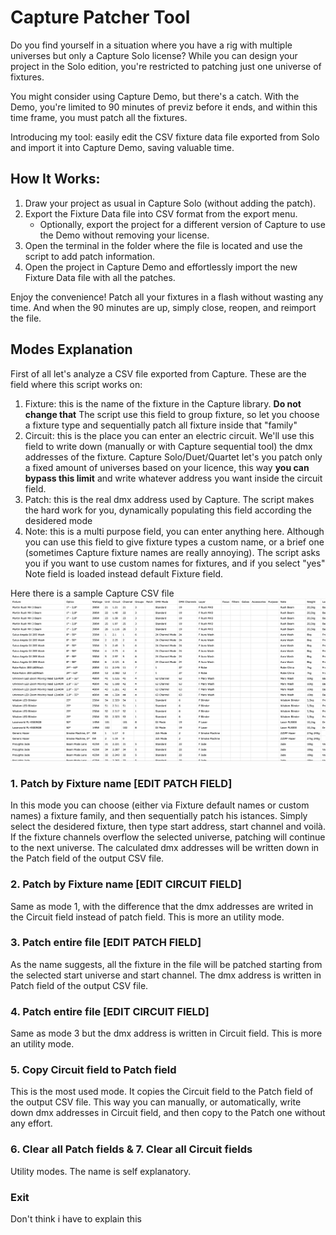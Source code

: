 ﻿# Capture Patcher Tool

Do you find yourself in a situation where you have a rig with multiple universes but only a Capture Solo license? While you can design your project in the Solo edition, you're restricted to patching just one universe of fixtures.

You might consider using Capture Demo, but there's a catch. With the Demo, you're limited to 90 minutes of previz before it ends, and within this time frame, you must patch all the fixtures.

Introducing my tool: easily edit the CSV fixture data file exported from Solo and import it into Capture Demo, saving valuable time.

## How It Works:

1. Draw your project as usual in Capture Solo (without adding the patch).
2. Export the Fixture Data file into CSV format from the export menu.
   - Optionally, export the project for a different version of Capture to use the Demo without removing your license.
3. Open the terminal in the folder where the file is located and use the script to add patch information.
4. Open the project in Capture Demo and effortlessly import the new Fixture Data file with all the patches.

Enjoy the convenience! Patch all your fixtures in a flash without wasting any time. And when the 90 minutes are up, simply close, reopen, and reimport the file.

## Modes Explanation

First of all let's analyze a CSV file exported from Capture. These are the field where this script works on:
1. Fixture: this is the name of the fixture in the Capture library. **Do not change that** The script use this field to group fixture, so let you choose a fixture type and sequentially patch all fixture inside that "family"
2. Circuit: this is the place you can enter an electric circuit. We'll use this field to write down (manually or with Capture sequential tool) the dmx addresses of the fixture. Capture Solo/Duet/Quartet let's you patch only a fixed amount of universes based on your licence, this way **you can bypass this limit** and write whatever address you want inside the circuit field. 
3. Patch: this is the real dmx address used by Capture. The script makes the hard work for you, dynamically populating this field according the desidered mode 
4. Note: this is a multi purpose field, you can enter anything here. Although you can use this field to give fixture types a custom name, or a brief one (sometimes Capture fixture names are really annoying). The script asks you if you want to use custom names for fixtures, and if you select "yes" Note field is loaded instead default Fixture field.

Here there is a sample Capture CSV file
![Sample CSV file](./samplefile.png)


### 1. Patch by Fixture name [EDIT PATCH FIELD]
In this mode you can choose (either via Fixture default names or custom names) a fixture family, and then sequentially patch his istances. Simply select the desidered fixture, then type start address, start channel and voilà. If the fixture channels overflow the selected universe, patching will continue to the next universe.
The calculated dmx addresses will be written down in the Patch field of the output CSV file.

### 2. Patch by Fixture name [EDIT CIRCUIT FIELD]
Same as mode 1, with the difference that the dmx addresses are writed in the Circuit field instead of patch field. This is more an utility mode.

### 3. Patch entire file [EDIT PATCH FIELD]
As the name suggests, all the fixture in the file will be patched starting from the selected start universe and start channel. The dmx address is written in Patch field of the output CSV file.

### 4. Patch entire file [EDIT CIRCUIT FIELD]
Same as mode 3 but the dmx address is written in Circuit field. This is more an utility mode.

### 5. Copy Circuit field to Patch field
This is the most used mode. It copies the Circuit field to the Patch field of the output CSV file. 
This way you can manually, or automatically, write down dmx addresses in Circuit field, and then copy to the Patch one without any effort.

### 6. Clear all Patch fields & 7. Clear all Circuit fields
Utility modes. The name is self explanatory.

### Exit
Don't think i have to explain this

